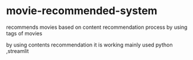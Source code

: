 # movie-recommended-system
recommends movies based on content recommendation process by using tags of movies 

by using contents recommendation it is working 
mainly used python ,streamlit 
